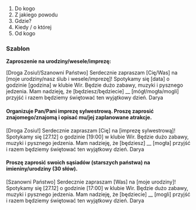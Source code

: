 1. Do kogo
2. Z jakiego powodu
3. Gdzie?
4. Kiedy / o której
5. Od kogo

### Szablon

**Zaproszenie na urodziny/wesele/imprezę:**

[Droga Zosiu!/Szanowni Państwo]
Serdecznie zapraszam [Cię/Was] na [moje urodziny/nasz ślub i wesele/imprezę]! Spotykamy się [data] o godzinie [godzina] w klubie Wir. Będzie dużo zabawy, muzyki i pysznego jedzenia. Mam nadzieję, że [będziesz/będziecie] __ [mógł/mogła/mogli] przyjść i razem będziemy świętować ten wyjątkowy dzień.
Darya

#### Organizuje Pan/Pani imprezę sylwestrową. Proszę zaprosić znajomego/znajomą i opisać mu/jej zaplanowane atrakcje.

[Droga Zosiu!]
Serdecznie zapraszam [Cię] na [imprezę sylwestrową]! Spotykamy się [27.12] o godzinie [19:00] w klubie Wir. Będzie dużo zabawy, muzyki i pysznego jedzenia. Mam nadzieję, że [będziesz] __ [mogła] przyjść i razem będziemy świętować ten wyjątkowy dzień.
Darya

#### Proszę zaprosić swoich sąsiadów (starszych państwa) na imieniny/urodziny (30 słów).

[Szanowni Państwo]
Serdecznie zapraszam [Was] na [moje urodziny]! Spotykamy się [27.12] o godzinie [17:00] w klubie Wir. Będzie dużo zabawy, muzyki i pysznego jedzenia. Mam nadzieję, że [będziecie] __ [mogli] przyjść i razem będziemy świętować ten wyjątkowy dzień.
Darya